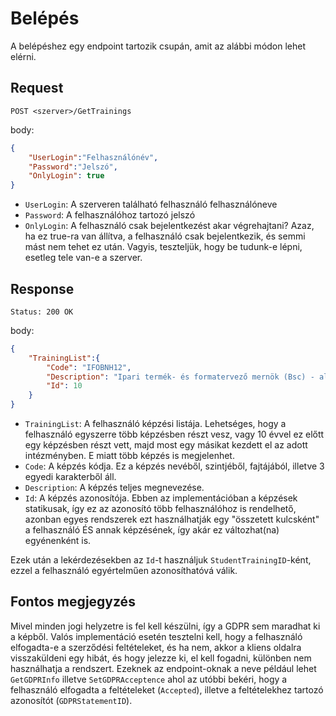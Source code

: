 # Belépés

A belépéshez egy endpoint tartozik csupán, amit az alábbi módon lehet elérni.

## Request

```http
POST <szerver>/GetTrainings
```

body:

```json
{
    "UserLogin":"Felhasználónév",
    "Password":"Jelszó",
    "OnlyLogin": true
}
```

- `UserLogin`: A szerveren található felhasználó felhasználóneve
- `Password`: A felhasználóhoz tartozó jelszó
- `OnlyLogin`: A felhasználó csak bejelentkezést akar végrehajtani? Azaz, ha ez true-ra van állítva, a felhasználó csak bejelentkezik, és semmi mást nem tehet ez után. Vagyis, teszteljük, hogy be tudunk-e lépni, esetleg tele van-e a szerver.

## Response

```http
Status: 200 OK
```

body:

```json
{
    "TrainingList":{
        "Code": "IFOBNH12",
        "Description": "Ipari termék- és formatervező mernök (Bsc) - alapképzés (BA/BSc/BProf)[Nappali]",
        "Id": 10
    }
}
```

- `TrainingList`: A felhasználó képzési listája. Lehetséges, hogy a felhasználó egyszerre több képzésben részt vesz, vagy 10 évvel ez előtt egy képzésben részt vett, majd most egy másikat kezdett el az adott intézményben. E miatt több képzés is megjelenhet.
- `Code`: A képzés kódja. Ez a képzés nevéből, szintjéből, fajtájából, illetve 3 egyedi karakterből áll.
- `Description`: A képzés teljes megnevezése.
- `Id`: A képzés azonosítója. Ebben az implementációban a képzések statikusak, így ez az azonosító több felhasználóhoz is rendelhető, azonban egyes rendszerek ezt használhatják egy "összetett kulcsként" a felhasználó ÉS annak képzésének, így akár ez változhat(na) egyénenként is.

Ezek után a lekérdezésekben az `Id`-t használjuk `StudentTrainingID`-ként, ezzel a felhasználó egyértelműen azonosíthatóvá válik.

## Fontos megjegyzés

Mivel minden jogi helyzetre is fel kell készülni, így a GDPR sem maradhat ki a képből. Valós implementáció esetén tesztelni kell, hogy a felhasználó elfogadta-e a szerződési feltételeket, és ha nem, akkor a kliens oldalra visszaküldeni egy hibát, és hogy jelezze ki, el kell fogadni, különben nem használhatja a rendszert. Ezeknek az endpoint-oknak a neve például lehet `GetGDPRInfo` illetve `SetGDPRAcceptence` ahol az utóbbi bekéri, hogy a felhasználó elfogadta a feltételeket (`Accepted`), illetve a feltételekhez tartozó azonosítót (`GDPRStatementID`).

